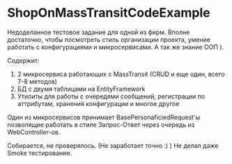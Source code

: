 # ShopOnMassTransitCodeExample

Недоделанное тестовое задание для одной из фирм.
Вполне достаточно, чтобы посмотреть стиль организации проекта, умение работать с конфигурациями и микросервисами.
А так же знание ООП ).

Содержит:
1) 2 микросервиса работающих с MassTransit (CRUD и еще один, всего 7-8 методов)
2) БД с двумя таблицами на EntityFramework
3) Утилиты для работы с очередями сообщений, регистрации по аттрибутам, хранения конфигурации и многое другое

Один из микросервисов принимает BasePersonaficiedRequest'ы позволящие работать в стиле Запрос-Ответ через очередь из WebController-ов.

Собирается, не проверялось. (Не заработает точно :) )
Не делал даже Smoke тестирование.
